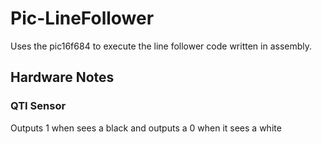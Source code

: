 # Pic-LineFollower
Uses the pic16f684 to execute the line follower code written in assembly.


## Hardware Notes
### QTI Sensor
Outputs 1 when sees a black and outputs a 0 when it sees a white
